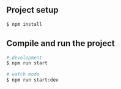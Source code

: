 ## Project setup

```bash
$ npm install
```

## Compile and run the project

```bash
# development
$ npm run start

# watch mode
$ npm run start:dev